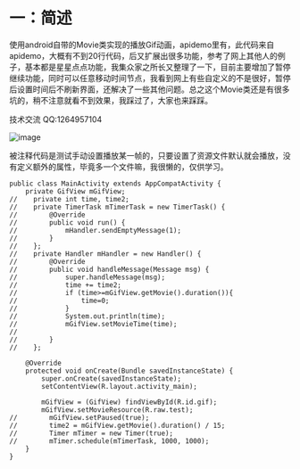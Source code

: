 # 一：简述

使用android自带的Movie类实现的播放Gif动画，apidemo里有，此代码来自apidemo，大概有不到20行代码，后又扩展出很多功能，参考了网上其他人的例子，基本都是星星点点功能，我集众家之所长又整理了一下，目前主要增加了暂停继续功能，同时可以任意移动时间节点，我看到网上有些自定义的不是很好，暂停后设置时间后不刷新界面，还解决了一些其他问题。总之这个Movie类还是有很多坑的，稍不注意就看不到效果，我踩过了，大家也来踩踩。

技术交流 QQ:1264957104

![image](https://github.com/hnsugar/GifView/blob/master/1.gif)



被注释代码是测试手动设置播放某一帧的，只要设置了资源文件默认就会播放，没有定义额外的属性，毕竟多一个文件嘛，我很懒的，仅供学习。

	public class MainActivity extends AppCompatActivity {
		private GifView mGifView;
	//    private int time, time2;
	//    private TimerTask mTimerTask = new TimerTask() {
	//        @Override
	//        public void run() {
	//            mHandler.sendEmptyMessage(1);
	//        }
	//    };
	//    private Handler mHandler = new Handler() {
	//        @Override
	//        public void handleMessage(Message msg) {
	//            super.handleMessage(msg);
	//            time += time2;
	//            if (time>=mGifView.getMovie().duration()){
	//                time=0;
	//            }
	//            System.out.println(time);
	//            mGifView.setMovieTime(time);
	//
	//        }
	//    };

		@Override
		protected void onCreate(Bundle savedInstanceState) {
			super.onCreate(savedInstanceState);
			setContentView(R.layout.activity_main);

			mGifView = (GifView) findViewById(R.id.gif);
			mGifView.setMovieResource(R.raw.test);
	//        mGifView.setPaused(true);
	//        time2 = mGifView.getMovie().duration() / 15;
	//        Timer mTimer = new Timer(true);
	//        mTimer.schedule(mTimerTask, 1000, 1000);
		}
	}
